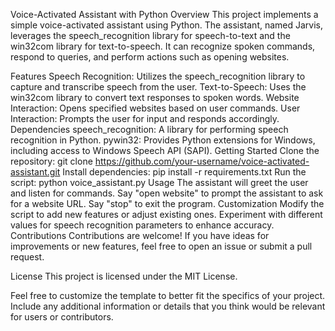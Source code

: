 
Voice-Activated Assistant with Python
Overview
This project implements a simple voice-activated assistant using Python. The assistant, named Jarvis, leverages the speech_recognition library for speech-to-text and the win32com library for text-to-speech. It can recognize spoken commands, respond to queries, and perform actions such as opening websites.

Features
Speech Recognition: Utilizes the speech_recognition library to capture and transcribe speech from the user.
Text-to-Speech: Uses the win32com library to convert text responses to spoken words.
Website Interaction: Opens specified websites based on user commands.
User Interaction: Prompts the user for input and responds accordingly.
Dependencies
speech_recognition: A library for performing speech recognition in Python.
pywin32: Provides Python extensions for Windows, including access to Windows Speech API (SAPI).
Getting Started
Clone the repository: git clone https://github.com/your-username/voice-activated-assistant.git
Install dependencies: pip install -r requirements.txt
Run the script: python voice_assistant.py
Usage
The assistant will greet the user and listen for commands.
Say "open website" to prompt the assistant to ask for a website URL.
Say "stop" to exit the program.
Customization
Modify the script to add new features or adjust existing ones.
Experiment with different values for speech recognition parameters to enhance accuracy.
Contributions
Contributions are welcome! If you have ideas for improvements or new features, feel free to open an issue or submit a pull request.

License
This project is licensed under the MIT License.

Feel free to customize the template to better fit the specifics of your project. Include any additional information or details that you think would be relevant for users or contributors.
